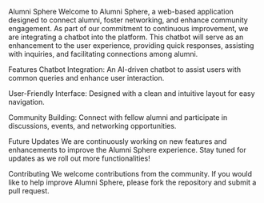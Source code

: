 Alumni Sphere
Welcome to Alumni Sphere, a web-based application designed to connect alumni, foster networking, and enhance community engagement. As part of our commitment to continuous improvement, we are integrating a chatbot into the platform. This chatbot will serve as an enhancement to the user experience, providing quick responses, assisting with inquiries, and facilitating connections among alumni.

Features
Chatbot Integration: An AI-driven chatbot to assist users with common queries and enhance user interaction.

User-Friendly Interface: Designed with a clean and intuitive layout for easy navigation.

Community Building: Connect with fellow alumni and participate in discussions, events, and networking opportunities.

Future Updates
We are continuously working on new features and enhancements to improve the Alumni Sphere experience. Stay tuned for updates as we roll out more functionalities!

Contributing
We welcome contributions from the community. If you would like to help improve Alumni Sphere, please fork the repository and submit a pull request.
